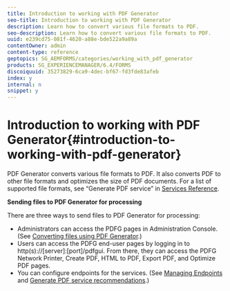 ```yaml
---
title: Introduction to working with PDF Generator
seo-title: Introduction to working with PDF Generator
description: Learn how to convert various file formats to PDF.
seo-description: Learn how to convert various file formats to PDF.
uuid: e239cd75-081f-4620-a88e-bde522a9a89a
contentOwner: admin
content-type: reference
geptopics: SG_AEMFORMS/categories/working_with_pdf_generator
products: SG_EXPERIENCEMANAGER/6.4/FORMS
discoiquuid: 35273829-6ca9-4dec-bf67-fd3fde83afeb
index: y
internal: n
snippet: y
---
```


# Introduction to working with PDF Generator{#introduction-to-working-with-pdf-generator}

PDF Generator converts various file formats to PDF. It also converts PDF to other file formats and optimizes the size of PDF documents. For a list of supported file formats, see “Generate PDF service” in [Services Reference](http://www.adobe.com/go/learn_aemforms_services_63).

**Sending files to PDF Generator for processing**

There are three ways to send files to PDF Generator for processing:

* Administrators can access the PDFG pages in Administration Console. (See [Converting files using PDF Generator](../../../forms/using/admin-help/converting-files-using-pdf-generator.md).)
* Users can access the PDFG end-user pages by logging in to http(s)://[server]:[port]/pdfgui. From there, they can access the PDFG Network Printer, Create PDF, HTML to PDF, Export PDF, and Optimize PDF pages.
* You can configure endpoints for the services. (See [Managing Endpoints](/forms/using/admin-help/topics/managing-endpoints) and [Generate PDF service recommendations](../../../forms/using/admin-help/configuring-watched-folder-endpoints.md#generate-pdf-service-recommendations).) [](../../../forms/using/admin-help/overview-5.md#main-pars-header)

